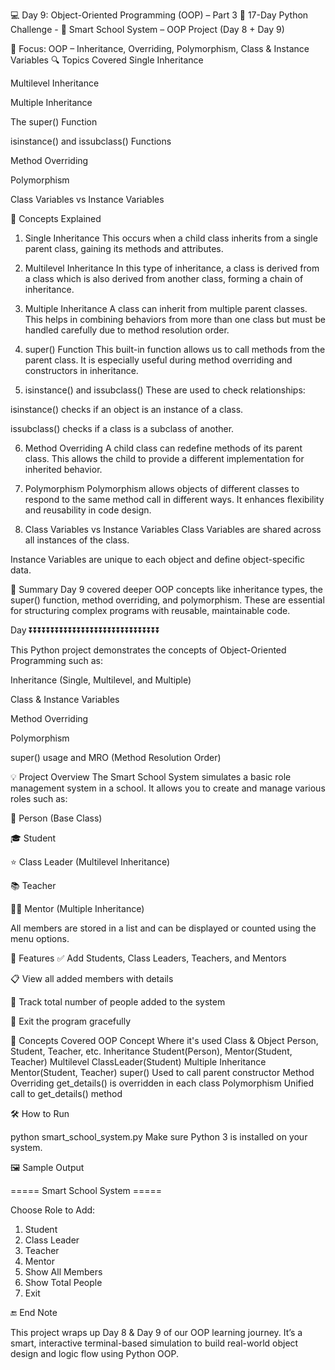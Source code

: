 💻 Day 9: Object-Oriented Programming (OOP) – Part 3
📅 17-Day Python Challenge - 📘 Smart School System – OOP Project (Day 8 + Day 9)

📂 Focus: OOP – Inheritance, Overriding, Polymorphism, Class & Instance Variables
🔍 Topics Covered
Single Inheritance

Multilevel Inheritance

Multiple Inheritance

The super() Function

isinstance() and issubclass() Functions

Method Overriding

Polymorphism

Class Variables vs Instance Variables

🧠 Concepts Explained
1. Single Inheritance
This occurs when a child class inherits from a single parent class, gaining its methods and attributes.

2. Multilevel Inheritance
In this type of inheritance, a class is derived from a class which is also derived from another class, forming a chain of inheritance.

3. Multiple Inheritance
A class can inherit from multiple parent classes. This helps in combining behaviors from more than one class but must be handled carefully due to method resolution order.

4. super() Function
This built-in function allows us to call methods from the parent class. It is especially useful during method overriding and constructors in inheritance.

5. isinstance() and issubclass()
These are used to check relationships:

isinstance() checks if an object is an instance of a class.

issubclass() checks if a class is a subclass of another.

6. Method Overriding
A child class can redefine methods of its parent class. This allows the child to provide a different implementation for inherited behavior.

7. Polymorphism
Polymorphism allows objects of different classes to respond to the same method call in different ways. It enhances flexibility and reusability in code design.

8. Class Variables vs Instance Variables
Class Variables are shared across all instances of the class.

Instance Variables are unique to each object and define object-specific data.

🚀 Summary
Day 9 covered deeper OOP concepts like inheritance types, the super() function, method overriding, and polymorphism. These are essential for structuring complex programs with reusable, maintainable code.

Day
⏬⏬⏬⏬⏬⏬⏬⏬⏬⏬⏬⏬⏬⏬⏬⏬⏬⏬⏬⏬⏬⏬⏬⏬⏬⏬⏬⏬⏬⏬

This Python project demonstrates the concepts of Object-Oriented Programming such as:

Inheritance (Single, Multilevel, and Multiple)

Class & Instance Variables

Method Overriding

Polymorphism

super() usage and MRO (Method Resolution Order)

💡 Project Overview
The Smart School System simulates a basic role management system in a school. It allows you to create and manage various roles such as:

👤 Person (Base Class)

🎓 Student

⭐ Class Leader (Multilevel Inheritance)

📚 Teacher

🧑‍🏫 Mentor (Multiple Inheritance)

All members are stored in a list and can be displayed or counted using the menu options.

📌 Features
✅ Add Students, Class Leaders, Teachers, and Mentors

📋 View all added members with details

🔢 Track total number of people added to the system

👋 Exit the program gracefully

🧠 Concepts Covered
OOP Concept	Where it's used
Class & Object	Person, Student, Teacher, etc.
Inheritance	Student(Person), Mentor(Student, Teacher)
Multilevel	ClassLeader(Student)
Multiple Inheritance	Mentor(Student, Teacher)
super()	Used to call parent constructor
Method Overriding	get_details() is overridden in each class
Polymorphism	Unified call to get_details() method

🛠️ How to Run

python smart_school_system.py
Make sure Python 3 is installed on your system.

🖼️ Sample Output

===== Smart School System =====

Choose Role to Add:
1. Student
2. Class Leader
3. Teacher
4. Mentor
5. Show All Members
6. Show Total People
7. Exit

🔚 End Note

This project wraps up Day 8 & Day 9 of our OOP learning journey. It’s a smart, interactive terminal-based simulation to build real-world object design and logic flow using Python OOP.